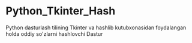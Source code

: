# Python_Tkinter_Hash
Python dasturlash tilining Tkinter va hashlib kutubxonasidan foydalangan holda oddiy so'zlarni hashlovchi Dastur
